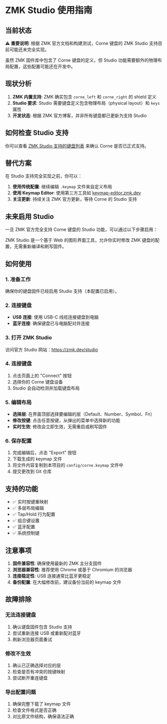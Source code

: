 # ZMK Studio 使用指南

## 当前状态

⚠️ **重要说明**: 根据 ZMK 官方文档和构建测试，Corne 键盘的 ZMK Studio 支持目前可能还未完全实现。

虽然 ZMK 固件库中包含了 Corne 键盘的定义，但 Studio 功能需要额外的物理布局配置，这些配置可能还在开发中。

## 现状分析

1. **ZMK 内置支持**: ZMK 确实包含 `corne_left` 和 `corne_right` 的 shield 定义
2. **Studio 要求**: Studio 需要键盘定义包含物理布局（physical layout）和 `keys` 属性
3. **开发状态**: 根据 ZMK 官方博客，并非所有键盘都已更新为支持 Studio

## 如何检查 Studio 支持

你可以查看 [ZMK Studio 支持的键盘列表](https://zmk.dev/blog/2024/11/11/zmk-studio-mvp-ga) 来确认 Corne 是否已正式支持。

## 替代方案

在 Studio 支持完全实现之前，你可以：

1. **使用传统配置**: 继续编辑 `.keymap` 文件来自定义布局
2. **使用 Keymap Editor**: 使用第三方工具如 [keymap-editor.zmk.dev](https://keymap-editor.zmk.dev/)
3. **关注更新**: 持续关注 ZMK 官方更新，等待 Corne 的 Studio 支持

## 未来启用 Studio

一旦 ZMK 官方完全支持 Corne 键盘的 Studio 功能，可以通过以下步骤启用：

ZMK Studio 是一个基于 Web 的图形界面工具，允许你实时修改 ZMK 键盘的配置，无需重新编译和刷写固件。

## 如何使用

### 1. 准备工作

确保你的键盘固件已经启用 Studio 支持（本配置已启用）。

### 2. 连接键盘

- **USB 连接**: 使用 USB-C 线缆连接键盘到电脑
- **蓝牙连接**: 确保键盘已与电脑配对并连接

### 3. 打开 ZMK Studio

访问官方 Studio 网站：https://zmk.dev/studio

### 4. 连接键盘

1. 点击页面上的 "Connect" 按钮
2. 选择你的 Corne 键盘设备
3. Studio 会自动检测并加载键盘布局

### 5. 编辑布局

- **选择层**: 在界面顶部选择要编辑的层（Default、Number、Symbol、Fn）
- **修改按键**: 点击任意按键，从弹出的菜单中选择新的功能
- **实时生效**: 修改会立即生效，无需重启或刷写固件

### 6. 保存配置

1. 完成编辑后，点击 "Export" 按钮
2. 下载生成的 keymap 文件
3. 将文件内容复制到本项目的 `config/corne.keymap` 文件中
4. 提交更改到 Git 仓库

## 支持的功能

- ✅ 实时按键重映射
- ✅ 多层布局编辑
- ✅ Tap/Hold 行为配置
- ✅ 组合键设置
- ✅ 蓝牙配置
- ✅ 系统控制键

## 注意事项

1. **固件兼容性**: 确保使用最新的 ZMK 主分支固件
2. **浏览器兼容性**: 推荐使用 Chrome 或基于 Chromium 的浏览器
3. **连接稳定性**: USB 连接通常比蓝牙更稳定
4. **备份配置**: 在大幅修改前，建议备份当前的 keymap 文件

## 故障排除

### 无法连接键盘

1. 确认键盘固件包含 Studio 支持
2. 尝试重新连接 USB 或重新配对蓝牙
3. 刷新浏览器页面重试

### 修改不生效

1. 确认已正确选择对应的层
2. 检查是否有冲突的按键映射
3. 尝试断开重连键盘

### 导出配置问题

1. 确保完整下载了 keymap 文件
2. 检查文件格式是否正确
3. 对比原文件结构，确保语法正确
